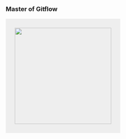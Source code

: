 ### Master of Gitflow

<img style="padding: 24px; height:256px; background-color: #eee" src="./assets/gitflow4.svg">
